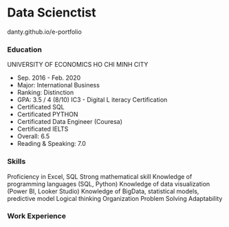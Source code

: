 # Data Scienctist
danty.github.io/e-portfolio

### Education
UNIVERSITY OF ECONOMICS HO CHI MINH CITY
- Sep. 2016 - Feb. 2020
- Major: International Business
- Ranking: Distinction
- GPA: 3.5 / 4 (8/10)
IC3 - Digital L iteracy Certification
- Certificated
SQL
- Certificated
PYTHON
- Certificated
Data Engineer (Couresa)
- Certificated
IELTS
- Overall: 6.5
- Reading & Speaking: 7.0

### Skills
Proficiency in Excel, SQL
Strong mathematical skill
Knowledge of programming languages (SQL, Python)
Knowledge of data visualization (Power BI, Looker Studio)
Knowledge of BigData, statistical models, predictive model
Logical thinking
Organization
Problem Solving
Adaptability

### Work Experience
